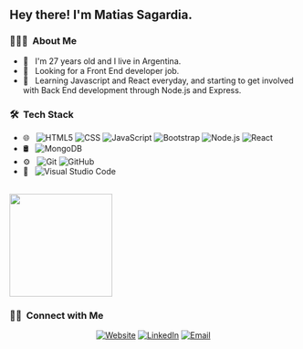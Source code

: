 <h2> Hey there! I'm Matias Sagardia.</h2>

<h3> 👨🏻‍💻 &nbsp;About Me </h3>

- 🤔 &nbsp; I'm 27 years old and I live in Argentina.
- 💼 &nbsp; Looking for a Front End developer job.
- 🌱 &nbsp; Learning Javascript and React everyday, and starting to get involved with Back End development through Node.js and Express.

<h3> 🛠 &nbsp;Tech Stack</h3>

- 🌐 &nbsp;
  ![HTML5](https://img.shields.io/badge/-HTML5-333333?style=flat&logo=HTML5)
  ![CSS](https://img.shields.io/badge/-CSS-333333?style=flat&logo=CSS3&logoColor=1572B6)
  ![JavaScript](https://img.shields.io/badge/-JavaScript-333333?style=flat&logo=javascript)
  ![Bootstrap](https://img.shields.io/badge/-Bootstrap-333333?style=flat&logo=bootstrap&logoColor=563D7C)
  ![Node.js](https://img.shields.io/badge/-Node.js-333333?style=flat&logo=node.js)
  ![React](https://img.shields.io/badge/-React-333333?style=flat&logo=react)
- 🛢 &nbsp;
  ![MongoDB](https://img.shields.io/badge/-MongoDB-333333?style=flat&logo=mongodb)
- ⚙️ &nbsp;
  ![Git](https://img.shields.io/badge/-Git-333333?style=flat&logo=git)
  ![GitHub](https://img.shields.io/badge/-GitHub-333333?style=flat&logo=github)
- 🔧 &nbsp;
  ![Visual Studio Code](https://img.shields.io/badge/-Visual%20Studio%20Code-333333?style=flat&logo=visual-studio-code&logoColor=007ACC)
  
<br/>

<a href="https://github.com/matisagardia">
  <img height="180em" src="https://github-readme-stats.vercel.app/api/top-langs/?username=matisagardia&theme=buefy&layout=compact" />
</a>

<br/>

<h3> 🤝🏻 &nbsp;Connect with Me </h3>

<p align="center">
<a href="https://www.msagardia.com/"><img alt="Website" src="https://img.shields.io/badge/Website-www.msagardia.com-blue?style=flat-square&logo=google-chrome"></a>
<a href="https://www.linkedin.com/in/matias-sagardia-52547a249/"><img alt="LinkedIn" src="https://img.shields.io/badge/LinkedIn-Matias%20Sagardia%20-blue?style=flat-square&logo=linkedin"></a>
<a href="mailto:matisagardia7@gmail.com"><img alt="Email" src="https://img.shields.io/badge/Email-matisagardia7@gmail.com-blue?style=flat-square&logo=gmail"></a>
</p>
